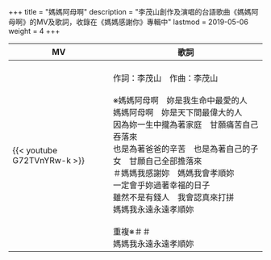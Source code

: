 +++
title = "媽媽阿母啊"
description = "李茂山創作及演唱的台語歌曲《媽媽阿母啊》的MV及歌詞，收錄在《媽媽感謝你》專輯中"
lastmod = 2019-05-06
weight = 4
+++

MV  | 歌詞  
--------------|-------
{{< youtube G72TVnYRw-k >}}|<br/>作詞：李茂山　作曲：李茂山<br/><br/>※媽媽阿母啊　妳是我生命中最愛的人<br/>媽媽阿母啊　妳是天下間最偉大的人<br/>因為妳一生中攏為著家庭　甘願痛苦自己吞落來<br/>也是為著爸爸的辛苦　也是為著自己的子女　甘願自己全部擔落來<br/>＃媽媽我感謝妳　媽媽我會孝順妳<br/>一定會乎妳過著幸福的日子<br/>雖然不是有錢人　我會認真來打拼<br/>媽媽我永遠永遠孝順妳<br/><br/>重複※＃＃<br/>媽媽我永遠永遠孝順妳
